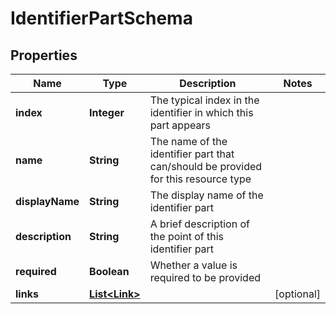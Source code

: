 

# IdentifierPartSchema

## Properties

Name | Type | Description | Notes
------------ | ------------- | ------------- | -------------
**index** | **Integer** | The typical index in the identifier in which this part appears | 
**name** | **String** | The name of the identifier part that can/should be provided for this resource type | 
**displayName** | **String** | The display name of the identifier part | 
**description** | **String** | A brief description of the point of this identifier part | 
**required** | **Boolean** | Whether a value is required to be provided | 
**links** | [**List&lt;Link&gt;**](Link.md) |  |  [optional]




